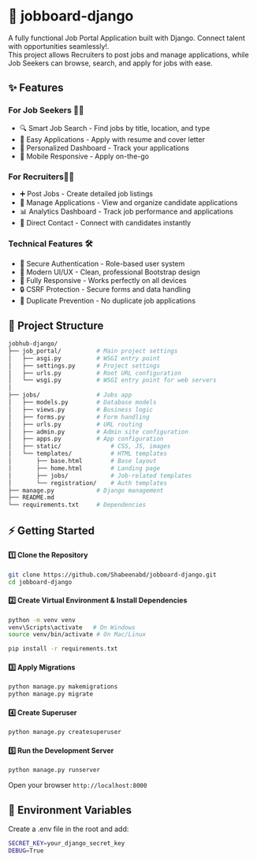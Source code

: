 ﻿# 🏢 jobboard-django

 A fully functional Job Portal Application built with Django. Connect talent with opportunities seamlessly!.           
This project allows Recruiters to post jobs and manage applications, while Job Seekers can browse, search, and apply for jobs with ease.

## ✨ Features
### For Job Seekers 👨‍💻
- 🔍 Smart Job Search - Find jobs by title, location, and type
- 📝 Easy Applications - Apply with resume and cover letter
- 🎯 Personalized Dashboard - Track your applications
- 📱 Mobile Responsive - Apply on-the-go
### For Recruiters👨‍💼
- ➕ Post Jobs - Create detailed job listings
- 👥 Manage Applications - View and organize candidate applications
- 📊 Analytics Dashboard - Track job performance and applications
- 💌 Direct Contact - Connect with candidates instantly
### Technical Features 🛠️
- 🔐 Secure Authentication - Role-based user system
- 🎨 Modern UI/UX - Clean, professional Bootstrap design
- 📱 Fully Responsive - Works perfectly on all devices
- 🔒 CSRF Protection - Secure forms and data handling
- 🚫 Duplicate Prevention - No duplicate job applications

## 📂 Project Structure
```bash
jobhub-django/
├── job_portal/          # Main project settings
│   ├── asgi.py          # WSGI entry point
│   ├── settings.py      # Project settings
│   ├── urls.py          # Root URL configuration
│   └── wsgi.py          # WSGI entry point for web servers
│
├── jobs/                # Jobs app
│   ├── models.py        # Database models
│   ├── views.py         # Business logic
│   ├── forms.py         # Form handling
│   ├── urls.py          # URL routing
│   ├── admin.py         # Admin site configuration
│   ├── apps.py          # App configuration
│   ├── static/              # CSS, JS, images
│   └── templates/           # HTML templates
│       ├── base.html        # Base layout
│       ├── home.html        # Landing page
│       ├── jobs/            # Job-related templates
│       └── registration/    # Auth templates
├── manage.py            # Django management
├── README.md
└── requirements.txt     # Dependencies
```
## ⚡ Getting Started
#### 1️⃣ Clone the Repository
```bash
git clone https://github.com/Shabeenabd/jobboard-django.git
cd jobboard-django
```
#### 2️⃣ Create Virtual Environment & Install Dependencies
```bash
python -m venv venv
venv\Scripts\activate   # On Windows
source venv/bin/activate # On Mac/Linux

pip install -r requirements.txt
```
#### 3️⃣ Apply Migrations
```bash
python manage.py makemigrations
python manage.py migrate
```
#### 4️⃣ Create Superuser
```bash
python manage.py createsuperuser
```
#### 5️⃣ Run the Development Server
```bash
python manage.py runserver
```
Open your browser
`http://localhost:8000`

## 🔑 Environment Variables
Create a .env file in the root and add:
```bash
SECRET_KEY=your_django_secret_key
DEBUG=True
```






